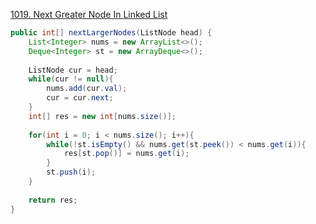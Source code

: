 [1019. Next Greater Node In Linked List](https://leetcode.com/problems/next-greater-node-in-linked-list/)

```java
public int[] nextLargerNodes(ListNode head) {
    List<Integer> nums = new ArrayList<>();
    Deque<Integer> st = new ArrayDeque<>();
    
    ListNode cur = head;
    while(cur != null){
        nums.add(cur.val);
        cur = cur.next;
    }        
    int[] res = new int[nums.size()];
    
    for(int i = 0; i < nums.size(); i++){
        while(!st.isEmpty() && nums.get(st.peek()) < nums.get(i)){
            res[st.pop()] = nums.get(i);
        }
        st.push(i);
    }
    
    return res;
}
```

